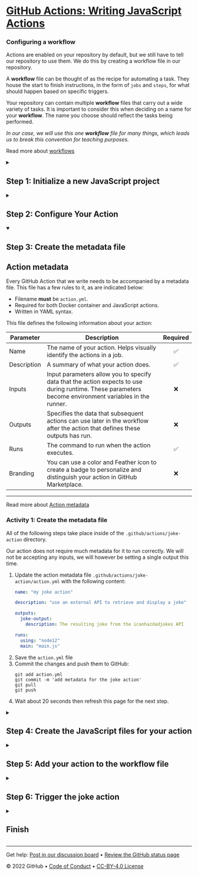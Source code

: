 <!--
  <<< Author notes: Header of the course >>>
  Include a 1280×640 image, course name in sentence case, and a concise description in emphasis.
  In your repository settings: enable template repository, add your 1280×640 social image, auto delete head branches.
  Next to "About", add description & tags; disable releases, packages, & environments.
  Add your open source license, GitHub uses Creative Commons Attribution 4.0 International.
-->

# [GitHub Actions: Writing JavaScript Actions](https://github.com/skills/writing-javascript-actions.git)


<!--
  <<< Author notes: Start of the course >>>
  Include start button, a note about Actions minutes,
  and tell the learner why they should take the course.
  Each step should be wrapped in <details>/<summary>, with an `id` set.
  The start <details> should have `open` as well.
  Do not use quotes on the <details> tag attributes.
-->

<!--step0

Write your own GitHub JavaScript Action and automate customized tasks unique to your workflow.

- **Who is this for**: Developers, GitHub users, users new to Git, students, managers, and for teams.
- **What you'll learn**: How to consume actions within a workflow file, create custom JavaScript based actions and publish your newly created action to the marketplace.
- **Prerequisites**: Before you start, you should be familiar with GitHub, GitHub Actions, and Continuous Integration with GitHub Actions.
- **How long**: This course is 6 steps long and takes about 1 to 2 hours to be completed.

## How to start this course

1. Above these instructions, right-click **Use this template** and open the link in a new tab.
   ![Use this template](https://user-images.githubusercontent.com/1221423/169618716-fb17528d-f332-4fc5-a11a-eaa23562665e.png)
2. In the new tab, follow the prompts to create a new repository.
   - For owner, choose your personal account or an organization to host the repository.
   - You must check the Include all branches checkbox when creating your new respository from this template.
   - We recommend creating a public repository—private repositories will [use Actions minutes](https://docs.github.com/en/billing/managing-billing-for-github-actions/about-billing-for-github-actions).
   ![Create a new repository](https://user-images.githubusercontent.com/1221423/169618722-406dc508-add4-4074-83f0-c7a7ad87f6f3.png)
3. After your new repository is created, wait about 20 seconds, then refresh the page. Follow the step-by-step instructions in the new repository's README.

endstep0-->


<!--
  <<< Author notes: Step 1 >>>
  Choose 3-5 steps for your course.
  The first step is always the hardest, so pick something easy!
  Link to docs.github.com for further explanations.
  Encourage users to open new tabs for steps!
  TBD-step-1-notes.
-->

### Configuring a workflow

Actions are enabled on your repository by default, but we still have to tell our repository to use them. We do this by creating a workflow file in our repository.

A **workflow** file can be thought of as the recipe for automating a task. They house the start to finish instructions, in the form of `jobs` and `steps`, for what should happen based on specific triggers.

Your repository can contain multiple **workflow** files that carry out a wide variety of tasks. It is important to consider this when deciding on a name for your **workflow**. The name you choose should reflect the tasks being performed.

_In our case, we will use this one **workflow** file for many things, which leads us to break this convention for teaching purposes._

Read more about [workflows](https://help.github.com/en/actions/automating-your-workflow-with-github-actions/configuring-a-workflow#choosing-the-type-of-actions-for-your-workflow)

<details id=1>

<summary><h2> Step 1: Initialize a new JavaScript project</h2></summary>

## On to your development environment

Our JavaScript actions are going to leverage the [GitHub ToolKit](https://github.com/actions/toolkit) for developing GitHub Actions.

This is an external library that we will install using `npm` which means that you will need [Node.js](https://nodejs.org/) installed.

We find writing actions to be easier from a local environment vs trying to do everything right here in the repository. Doing these steps locally allows you to use the editor of your choice so that you have all the extensions and snippets you are used to when writing code.

If you do not have a preferred environment then we suggest following along exactly as you see on the screen, which means you'll need to install [Visual Studio Code](https://code.visualstudio.com/).

## Don't forget to set up your workstation

Most of your work going forward will take place away from your Skills repository, so before continuing with the course ensure you have the following installed on your **local machine**.

1. [ ] [Node.js](https://nodejs.org)
2. [ ] [Visual Studio Code](https://code.visualstudio.com/) or your editor of choice
3. [ ] [Git](https://git-scm.com/)

### Activity 1: Initialize a new JavaScript project

Once you have the necessary tools installed locally, follow these steps to begin creating your first action.

1. Open the **Terminal** (Mac and Linux) or **Command Prompt** (Windows) on your local machine
2. Clone your Skills repo to your local machine:
   ```shell
   git clone <this repository URL>.git
   ```
3. Navigate to the folder you just cloned:
   ```shell
   cd <local folder with cloned repo>
   ```
4. We are using branch called `main`.
   ```shell
   git switch main
   ```
5. Create a new folder for our actions files:
   ```shell
   mkdir -p .github/actions/joke-action
   ```
6. Navigate to the `joke-action` folder you just created:
   ```shell
   cd .github/actions/joke-action
   ```
7. Initialize a new project:
   ```shell
   npm init -y
   ```
8. Install the **request**, **request-promise** and **@actions/core** dependencies using `npm` from the [GitHub ToolKit] (https://github.com/actions/toolkit):
   ```shell
   npm install --save request request-promise @actions/core
   ```
9. Commit those newly added files,we will remove the need to upload **node_modules** in a later step:
   ```shell
   git add .
   git commit -m 'Step 1: Initialize a new JavaScript project.'
   ```
10. Push your changes to your repository:
    ```shell
    git push
    ```
11. Wait about 20 seconds then refresh this page for the next step.

</details>

<details id=2>
<summary><h2> Step 2: Configure Your Action</h2></summary>

### Excellent!

Now that we have the custom action pre-requisites, let us create **joke-action** action.

### Activity 1: Configure Your Action

All of the following steps take place inside of the `.github/actions/joke-action` directory.

We will start with using the parameters that are **required** and later implement some optional parameters as our action evolves.

1. Create a new file in: `.github/actions/joke-action/action.yml`
2. Add the following contents to the `.github/actions/joke-action/action.yml` file:
   ```yaml
   name: "my joke action"

   description: "Use an external API to retrieve and display a joke"

   runs:
     using: "node16"
     main: "main.js"
   ```
3. Save the `action.yml` file
4. Commit the changes and push them to the `main` branch:
   ```shell
   git add action.yml
   git commit -m 'Step 2: Configure Your Action.'
   git pull
   git push
   ```
5. Wait about 20 seconds then refresh this page for the next step.

</details>

<details id=3 open>
<summary><h2> Step 3: Create the metadata file</h2></summary>

## Action metadata

Every GitHub Action that we write needs to be accompanied by a metadata file. This file has a few rules to it, as are indicated below:

- Filename **must** be `action.yml`.
- Required for both Docker container and JavaScript actions.
- Written in YAML syntax.

This file defines the following information about your action:

| Parameter   | Description                                                                                                                                            |      Required      |
| ----------- | ------------------------------------------------------------------------------------------------------------------------------------------------------ | :----------------: |
| Name        | The name of your action. Helps visually identify the actions in a job.                                                                                 | :white_check_mark: |
| Description | A summary of what your action does.                                                                                                                    | :white_check_mark: |
| Inputs      | Input parameters allow you to specify data that the action expects to use during runtime. These parameters become environment variables in the runner. |        :x:        |
| Outputs     | Specifies the data that subsequent actions can use later in the workflow after the action that defines these outputs has run.                          |        :x:        |
| Runs        | The command to run when the action executes.                                                                                                           | :white_check_mark: |
| Branding    | You can use a color and Feather icon to create a badge to personalize and distinguish your action in GitHub Marketplace.                               |        :x:        |

---

Read more about [Action metadata](https://help.github.com/en/actions/automating-your-workflow-with-github-actions/metadata-syntax-for-github-actions)

### Activity 1: Create the metadata file

All of the following steps take place inside of the `.github/actions/joke-action` directory.

Our action does not require much metadata for it to run correctly. We will not be accepting any inputs, we will however be setting a single output this time.

1. Update the action metadata file `.github/actions/joke-action/action.yml` with the following content:
   ```yaml
   name: "my joke action"

   description: "use an external API to retrieve and display a joke"

   outputs:
     joke-output:
       description: The resulting joke from the icanhazdadjokes API

   runs:
     using: "node12"
     main: "main.js"
   ```
2. Save the `action.yml` file
3. Commit the changes and push them to GitHub:
   ```shell
   git add action.yml
   git commit -m 'add metadata for the joke action'
   git pull
   git push
   ```
4. Wait about 20 seconds then refresh this page for the next step.

</details>

<details id=4>
<summary><h2> Step 4: Create the JavaScript files for your action</h2></summary>

## Files

As you probably know, in JavaScript and other programming languages it is common to break your code into modules so that it is easier to read and maintain going forward. Since JavaScript actions are just programs written in JavaScript that run based on a specific trigger we are able to make our action code modular as well.

To do so we will create two files. One of them will contain the logic to reach out to an external API and retrieve a joke for us, the other will call that module and print the joke to the actions console for us. We will be extending this functionality in our third and final action.

### Fetching a joke

**Joke API**


The first file will be `joke.js` and it will fetch our joke for us. We will be using the [icanhazdadjoke API](https://icanhazdadjoke.com/api) for our action. This API does not require any authentication, but it does however that we set a few parameters in the [HTTP headers](https://developer.mozilla.org/en-US/docs/Web/HTTP/Headers). We need to point out what those are when we get to the code, however it is outside of the scope of this course to cover HTTP in any depth.

When we make our request to this API we will get back a JSON Object in the response. That Object looks like this:

```
{
  id: '0LuXvkq4Muc',
  joke: "I knew I shouldn't steal a mixer from work, but it was a whisk I was willing to take.",
  status: 200
}
```

It contains 3 key/value pairs of data that we can use in our own program or service. In our case, we are only interested in the `joke` field.

**Joke Module**

We will create a file named `joke.js` and it will reside in the `.github/action/joke-action` directory.

The joke module will look like this:

```javascript
const request = require("request-promise");

const options = {
  method: "GET",
  uri: "https://icanhazdadjoke.com/",
  headers: {
    Accept: "application/json",
    "User-Agent":
      "Writing JavaScript action GitHub Skills course."
  },
  json: true
};

async function getJoke() {
  const res = await request(options);
  return res.joke;
}

module.exports = getJoke;
```

<details><summary>Need an advanced description of the <code>joke.js</code> source code?</summary>
We first bring in the `request-promise` library that we installed earlier using `npm`.

Next we define a set of `options` that the `request-promise` library will use when it makes the request.

Read more about [request-promise](https://github.com/request/request-promise/)

Inside of the `options` block we add a key named `headers`. This defines the HTTP headers that the **icanhazdadjoke** API expects in each request that comes it's way.

**icanhazdadjoke** cares the most about the keys, **Accept** and **User-Agent**, so we need to make sure we fill them in.

Next we define an **asynchronous JavaScript function** to make the request for us, storing the JSON Object that is returned in a variable named `res`.

Lastly, we `return` the `res.joke` which is only the value associated with the `joke` key of the JSON Object. This value will be random every time our action runs because of how we are interacting with the **icanhazdadjoke** API.

This file finishes up by exporting the newly created function so that we can use it in our `main.js` file.

</details>

### Creating the main entry point for your action

**Main Module**

We will also create a file named `main.js` that resides inside of the `.github/actions/joke-action` directory.

That file will look like this:

```javascript
const getJoke = require("./joke");
const core = require("@actions/core");

async function run() {
  const joke = await getJoke();
  console.log(joke);
  core.setOutput("joke-output", joke);
}

run();
```

<details><summary>Need an advanced description of the <code>main.js</code> source code?</summary>
Like we did in the `joke.js` file, we are first going to bring in our dependencies. Only this time, our dependencies include something we wrote! To do that we simply use `require()` to point to the location of the file we wish to bring in.

We also bring in `@actions/core` so that we can set the output of our action.

Next we write another **asynchronous JavaScript function** that stores the return value of `getJoke()` in a variable called **joke**.

Then we log the joke to the console.

Finally we finish the function with by setting the contents of the joke as the value of the `joke-output` output parameter. We will use this output later in the course.
_Don't forget to call the `run()` function._

</details>

### Activity 1: Creating the JavaScript files for your new action.

1. Create and add the following contents to the `.github/actions/joke-action/joke.js` file:

   ```javascript
   const request = require("request-promise");

   const options = {
     method: "GET",
     uri: "https://icanhazdadjoke.com/",
     headers: {
       Accept: "application/json",
       "User-Agent":
         "Writing JavaScript action GitHub Skills course."
     },
     json: true
   };

   async function getJoke() {
     const res = await request(options);
     return res.joke;
   }

   module.exports = getJoke;
   ```

2. Save the `joke.js` file.
3. Create and add the following contents to the `.github/actions/joke-action/main.js` file:

   ```javascript
   const getJoke = require("./joke");
   const core = require("@actions/core");

   async function run() {
     const joke = await getJoke();
     console.log(joke);
     core.setOutput("joke-output", joke);
   }

   run();
   ```

4. Save the `main.js` file.
5. Commit the changes to this branch and push them to GitHub:
   ```shell
   git add joke.js main.js
   git commit -m 'creating joke.js and main.js'
   git pull
   git push
   ```

</details>

<details id=5>
<summary><h2> Step 5: Add your action to the workflow file</h2></summary>

### Great job!

All of the following steps will add the action to the workflow file that’s already in the repo [`my-workflow.yml` file](/.github/workflows/my-workflow.yml)

### Activity 1: Edit the custom action at the bottom of the workflow file.

```yaml
      - name: ha-ha
        uses: ./.github/actions/joke-action
```

Here is what the full file should look like (we’re using issues instead of the pull request event and removing the reference to the hello world action.)

```yaml
name: JS Actions

on:
  issues:
    types: [labeled]

jobs:
  action:
    if: ${{ !github.event.repository.is_template }}
    runs-on: ubuntu-latest

    steps:
      - uses: actions/checkout@v3
      - name: ha-ha
        uses: ./.github/actions/joke-action

```

</details>

<details id=6>

<summary><h2> Step 6: Trigger the joke action</h2></summary>

### Great job!
Everything is all set up and now we are ready to start laughing. You will find you have some joke related labels available to you in this repository. You don't have to use them, any label will trigger our workflow, but the easiest way to follow along would be to use suggested labels.

### Trigger a joke

1. Open issue #1 in the "Issues tab"
2. Apply the `first-joke` label to the issue
3. Wait a few seconds and then apply the `second-joke` label to the issue
4. Check the workflow results on the "Actions tab"

</details>

<details id=X>
<summary><h2>Finish</h2></summary>

### Congratulations, you've completed this course!

In this course, you've learned a lot about developing custom actions using JavaScript and Actions Toolkit.

## Publishing your actions

Publishing your actions is a great way to help others in your team and across the GitHub community. Although actions do not need to be published to be consumed, by adding them to the marketplace you make them easier to find.

Some notable actions you will find on the marketplace are:

- [Actions for Discord](https://github.com/marketplace/actions/actions-for-discord)
- [GitHub Action for Slack](https://github.com/marketplace/actions/github-action-for-slack)
- [Jekyll action](https://github.com/marketplace/actions/jekyll-action)
- [Run Jest](https://github.com/marketplace/actions/run-jest)

And that just scratches the surface of the 1600+ and counting actions you will find on the marketplace

Follow [this guide](https://help.github.com/en/actions/automating-your-workflow-with-github-actions/publishing-actions-in-github-marketplace#publishing-an-action) to learn how to publish your actions to the GitHub Marketplace

### What's next?

- [Take another GitHub Skills course](https://github.com/githubskills).
- [Read the GitHub Getting Started docs](https://docs.github.com/en/get-started).
- To find projects to contribute to, check out [GitHub Explore](https://github.com/explore).

</details>

---

Get help: [Post in our discussion board](https://github.com/skills/.github/discussions) &bull; [Review the GitHub status page](https://www.githubstatus.com/)

&copy; 2022 GitHub &bull; [Code of Conduct](https://www.contributor-covenant.org/version/2/1/code_of_conduct/code_of_conduct.md) &bull; [CC-BY-4.0 License](https://creativecommons.org/licenses/by/4.0/legalcode)
